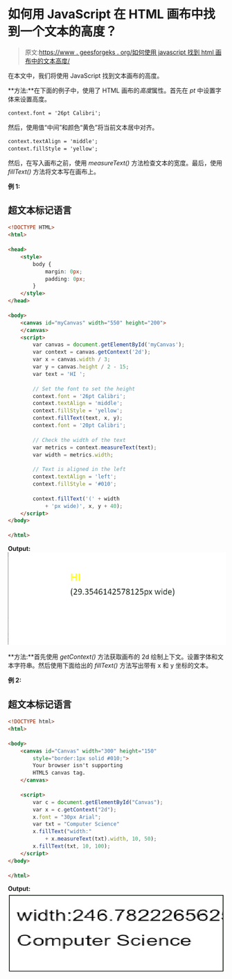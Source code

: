 # 如何用 JavaScript 在 HTML 画布中找到一个文本的高度？

> 原文:[https://www . geesforgeks . org/如何使用 javascript 找到 html 画布中的文本高度/](https://www.geeksforgeeks.org/how-to-find-the-height-of-a-text-in-html-canvas-using-javascript/)

在本文中，我们将使用 JavaScript 找到文本画布的高度。

**方法:**在下面的例子中，使用了 HTML 画布的*高度*属性。首先在 *pt* 中设置字体来设置高度。

```html
context.font = '26pt Calibri';
```

然后，使用值“中间”和颜色“黄色”将当前文本居中对齐。

```html
context.textAlign = 'middle';
context.fillStyle = 'yellow';
```

然后，在写入画布之前，使用 *measureText()* 方法检查文本的宽度。最后，使用 *fillText()* 方法将文本写在画布上。

**例 1:**

## 超文本标记语言

```html
<!DOCTYPE HTML>
<html>

<head>
    <style>
        body {
            margin: 0px;
            padding: 0px;
        }
    </style>
</head>

<body>
    <canvas id="myCanvas" width="550" height="200">
    </canvas>
    <script>
        var canvas = document.getElementById('myCanvas');
        var context = canvas.getContext('2d');
        var x = canvas.width / 3;
        var y = canvas.height / 2 - 15;
        var text = 'HI ';

        // Set the font to set the height
        context.font = '26pt Calibri';
        context.textAlign = 'middle';
        context.fillStyle = 'yellow';
        context.fillText(text, x, y);
        context.font = '20pt Calibri';

        // Check the width of the text 
        var metrics = context.measureText(text);
        var width = metrics.width;

        // Text is aligned in the left      
        context.textAlign = 'left';
        context.fillStyle = '#010';

        context.fillText('(' + width 
            + 'px wide)', x, y + 40);
    </script>
</body>

</html>
```

**Output:**
![](img/7e28714ed1dcc22fe559bdb30090e26b.png)

**方法:**首先使用 *getContext()* 方法获取画布的 2d 绘制上下文。设置字体和文本字符串。然后使用下面给出的 *fillText()* 方法写出带有 x 和 y 坐标的文本。

**例 2:**

## 超文本标记语言

```html
<!DOCTYPE html>
<html>

<body>
    <canvas id="Canvas" width="300" height="150" 
        style="border:1px solid #010;">
        Your browser isn't supporting 
        HTML5 canvas tag.
    </canvas>

    <script>
        var c = document.getElementById("Canvas");
        var x = c.getContext("2d");
        x.font = "30px Arial";
        var txt = "Computer Science"
        x.fillText("width:" 
            + x.measureText(txt).width, 10, 50);
        x.fillText(txt, 10, 100);
    </script>
</body>

</html>
```

**Output:**
![](img/d82ef0a8cea561ca99cd28efc576c26b.png)